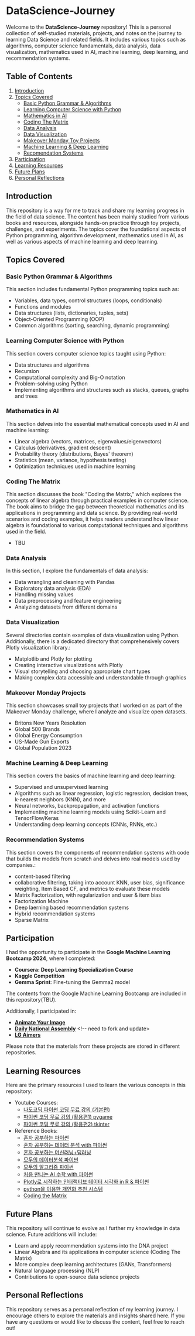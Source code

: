 # DataScience-Journey

Welcome to the **DataScience-Journey** repository! This is a personal collection of self-studied materials, projects, and notes on the journey to learning Data Science and related fields. It includes various topics such as algorithms, computer science fundamentals, data analysis, data visualization, mathematics used in AI, machine learning, deep learning, and recommendation systems.

## Table of Contents

1. [Introduction](#introduction)
2. [Topics Covered](#topics-covered)
   - [Basic Python Grammar & Algorithms](#basic-python-grammar--algorithms)
   - [Learning Computer Science with Python](#learning-computer-science-with-python)
   - [Mathematics in AI](#mathematics-in-ai)
   - [Coding The Matrix](#coding-the-matrix)
   - [Data Analysis](#data-analysis)
   - [Data Visualization](#data-visualization)
   - [Makeover Monday Toy Projects](#makeover-monday-toy-projects)
   - [Machine Learning & Deep Learning](#machine-learning--deep-learning)
   - [Recomendation Systems](#recommendation-systems)
3. [Participation](#participation)
4. [Learning Resources](#learning-resources)
5. [Future Plans](#future-plans)
6. [Personal Reflections](#personal-reflections)

## Introduction

This repository is a way for me to track and share my learning progress in the field of data science. The content has been mainly studied from various books and resources, alongside hands-on practice through toy projects, challenges, and experiments. The topics cover the foundational aspects of Python programming, algorithm development, mathematics used in AI, as well as various aspects of machine learning and deep learning.

## Topics Covered

### Basic Python Grammar & Algorithms
This section includes fundamental Python programming topics such as:
- Variables, data types, control structures (loops, conditionals)
- Functions and modules
- Data structures (lists, dictionaries, tuples, sets)
- Object-Oriented Programming (OOP)
- Common algorithms (sorting, searching, dynamic programming)

### Learning Computer Science with Python
This section covers computer science topics taught using Python:
- Data structures and algorithms
- Recursion
- Computational complexity and Big-O notation
- Problem-solving using Python
- Implementing algorithms and structures such as stacks, queues, graphs and trees

### Mathematics in AI
This section delves into the essential mathematical concepts used in AI and machine learning:
- Linear algebra (vectors, matrices, eigenvalues/eigenvectors)
- Calculus (derivatives, gradient descent)
- Probability theory (distributions, Bayes' theorem)
- Statistics (mean, variance, hypothesis testing)
- Optimization techniques used in machine learning

### Coding The Matrix
This section discusses the book "Coding the Matrix," which explores the concepts of linear algebra through practical examples in computer science. The book aims to bridge the gap between theoretical mathematics and its applications in programming and data science. By providing real-world scenarios and coding examples, it helps readers understand how linear algebra is foundational to various computational techniques and algorithms used in the field.
- TBU

### Data Analysis
In this section, I explore the fundamentals of data analysis:
- Data wrangling and cleaning with Pandas
- Exploratory data analysis (EDA)
- Handling missing values
- Data preprocessing and feature engineering
- Analyzing datasets from different domains

### Data Visualization
Several directories contain examples of data visualization using Python. Additionally, there is a dedicated directory that comprehensively covers Plotly visualization library.:
- Matplotlib and Plotly for plotting
- Creating interactive visualizations with Plotly
- Visual storytelling and choosing appropriate chart types
- Making complex data accessible and understandable through graphics

### Makeover Monday Projects
This section showcases small toy projects that I worked on as part of the Makeover Monday challenge, where I analyze and visualize open datasets.
- Britons New Years Resolution
- Global 500 Brands
- Global Energy Consumption
- US-Made Gun Exports
- Global Population 2023

### Machine Learning & Deep Learning
This section covers the basics of machine learning and deep learning:
- Supervised and unsupervised learning
- Algorithms such as linear regression, logistic regression, decision trees, k-nearest neighbors (KNN), and more
- Neural networks, backpropagation, and activation functions
- Implementing machine learning models using Scikit-Learn and TensorFlow/Keras
- Understanding deep learning concepts (CNNs, RNNs, etc.)

### Recommendation Systems
This section covers the components of recommendation systems with code that builds the models from scratch and delves into real models used by companies.:
- content-based filtering
- collaborative filtering, taking into account KNN, user bias, significance weighting, Item Based CF, and metrics to evaluate these models
- Matrix Factorization, with regularization and user & item bias
- Factorization Machine
- Deep laerning based recommendation systems
- Hybrid recommendation systems
- Sparse Matrix

## Participation

I had the opportunity to participate in the **Google Machine Learning Bootcamp 2024**, where I completed:

- **Coursera: Deep Learning Specialization Course**
- **Kaggle Competition**
- **Gemma Sprint**: Fine-tuning the Gemma2 model

The contents from the Google Machine Learning Bootcamp are included in this repository(TBU). 

Additionally, I participated in:

- [**Animate Your Image**](https://github.com/tomato-data/AYO-IMAGE)
- [**Daily National Assembly**](https://github.com/jamrice) <!-- need to fork and update>
- [**LG Aimers**](https://github.com/tomato-data/LG-Aimers-Hackathon)

Please note that the materials from these projects are stored in different repositories.


<!--
프로젝트 관련 메모가 생기면 추가할 것
## Project Details

- **Datasets Used**: [List of key datasets you've worked with, e.g., Kaggle datasets, UCI datasets, etc.]
- **Libraries/Tools**: [Mention Python libraries and tools used like Pandas, Matplotlib, Scikit-Learn, TensorFlow, Keras, etc.]
- **Key Projects**: [Brief description of any major projects within the repository with links to project directories]
-->

## Learning Resources

Here are the primary resources I used to learn the various concepts in this repository:
- Youtube Courses: 
    - [나도코딩 파이썬 코딩 무료 강의 (기본편)](https://www.youtube.com/watch?v=kWiCuklohdY)
    - [파이썬 코딩 무료 강의 (활용편1) pygame](https://youtu.be/Dkx8Pl6QKW0?si=7mTPs5I2MsV-psAe)
    - [파이썬 코딩 무료 강의 (활용편2) tkinter](https://youtu.be/bKPIcoou9N8?si=7yvW83sXIXK3U9H3)
    <!-- tbu -->
- Reference Books:
    - [혼자 공부하는 파이썬](https://m.yes24.com/Goods/Detail/109625396)
    - [혼자 공부하는 데이터 분석 with 파이썬](https://m.yes24.com/Goods/Detail/116253011)
    - [혼자 공부하는 머신러닝+딥러닝](https://m.yes24.com/Goods/Detail/96024871)
    - [모두의 데이터분석 파이썬](https://m.yes24.com/Goods/Detail/72227684)
    - [모두의 알고리즘 파이썬](https://m.yes24.com/Goods/Detail/40443936)
    - [처음 만나는 AI 수학 with 파이썬](https://m.yes24.com/Goods/Detail/96805069)
    - [Plotly로 시작하는 인터랙티브 데이터 시각화 in R & 파이썬](https://m.yes24.com/Goods/Detail/123706075)
    - [python을 이용한 개인화 추천 시스템](https://m.yes24.com/Goods/Detail/110328538)
    - [Coding the Matrix](https://m.yes24.com/Goods/Detail/11089616)
    <!-- tbu -->

## Future Plans

This repository will continue to evolve as I further my knowledge in data science. Future additions will include:
- Learn and apply recommendation systems into the DNA project
- Linear Algebra and its applications in computer science (Coding The Matrix)
- More complex deep learning architectures (GANs, Transformers)
- Natural language processing (NLP)
- Contributions to open-source data science projects

## Personal Reflections

This repository serves as a personal reflection of my learning journey. I encourage others to explore the materials and insights shared here. If you have any questions or would like to discuss the content, feel free to reach out!
